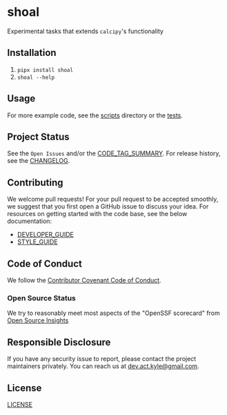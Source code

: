 # shoal

Experimental tasks that extends `calcipy`'s functionality

## Installation

1. `pipx install shoal`
1. `shoal --help`

## Usage

<!-- < TODO: Show an example (screenshots, terminal recording, etc.) > -->

For more example code, see the [scripts] directory or the [tests].

## Project Status

See the `Open Issues` and/or the [CODE_TAG_SUMMARY]. For release history, see the [CHANGELOG].

## Contributing

We welcome pull requests! For your pull request to be accepted smoothly, we suggest that you first open a GitHub issue to discuss your idea. For resources on getting started with the code base, see the below documentation:

- [DEVELOPER_GUIDE]
- [STYLE_GUIDE]

## Code of Conduct

We follow the [Contributor Covenant Code of Conduct][contributor-covenant].

### Open Source Status

We try to reasonably meet most aspects of the "OpenSSF scorecard" from [Open Source Insights](https://deps.dev/pypi/shoal)

## Responsible Disclosure

If you have any security issue to report, please contact the project maintainers privately. You can reach us at [dev.act.kyle@gmail.com](mailto:dev.act.kyle@gmail.com).

## License

[LICENSE]

[changelog]: https://shoal.kyleking.me/docs/CHANGELOG
[code_tag_summary]: https://shoal.kyleking.me/docs/CODE_TAG_SUMMARY
[contributor-covenant]: https://www.contributor-covenant.org
[developer_guide]: https://shoal.kyleking.me/docs/DEVELOPER_GUIDE
[license]: https://github.com/kyleking/shoal/blob/main/LICENSE
[scripts]: https://github.com/kyleking/shoal/blob/main/scripts
[style_guide]: https://shoal.kyleking.me/docs/STYLE_GUIDE
[tests]: https://github.com/kyleking/shoal/blob/main/tests
